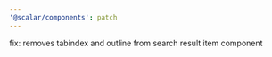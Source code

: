 ```yaml
---
'@scalar/components': patch
---
```


fix: removes tabindex and outline from search result item component
